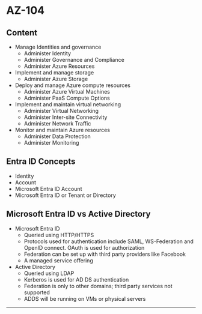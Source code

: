 # AZ-104

## Content

- Manage Identities and governance
	- Administer Identity
	- Administer Governance and Compliance
	- Administer Azure Resources
- Implement and manage storage
	- Administer Azure Storage
- Deploy and manage Azure compute resources
	- Administer Azure Virtual Machines
	- Administer PaaS Compute Options
- Implement and maintain virtual networking
	- Administer Virtual Networking
	- Administer Inter-site Connectivity
	- Administer Network Traffic
- Monitor and maintain Azure resources
	- Administer Data Protection
	- Administer Monitoring

## Entra ID Concepts

- Identity
- Account
- Microsoft Entra ID Account
- Microsoft Entra ID or Tenant or Directory

## Microsoft Entra ID vs Active Directory

- Microsoft Entra ID
	- Queried using HTTP/HTTPS
	- Protocols used for authentication include SAML, WS-Federation and OpenID connect. OAuth is used for authorization
	- Federation can be set up with third party providers like Facebook
	- A managed service offering
- Active Directory
	- Queried using LDAP
	- Kerberos is used for AD DS authentication
	- Federation is only to other domains; third party services not supported
	- ADDS will be running on VMs or physical servers



---

